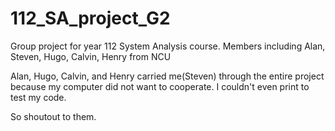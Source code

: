 # 112_SA_project_G2
Group project for year 112 System Analysis course. Members including Alan, Steven, Hugo, Calvin, Henry from NCU

Alan, Hugo, Calvin, and Henry carried me(Steven) through the entire project because my computer did not want to  cooperate.
I couldn't even print to test my code.

So shoutout to them.
